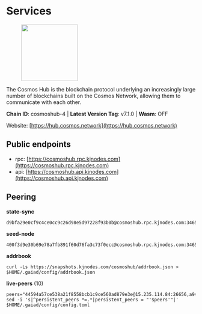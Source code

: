 # Services

<figure><img src="https://raw.githubusercontent.com/kj89/testnet_manuals/main/pingpub/logos/cosmoshub.png" width="150" alt=""><figcaption></figcaption></figure>

The Cosmos Hub is the blockchain protocol underlying an  increasingly large number of blockchains built on the  Cosmos Network, allowing them to communicate with each other.

**Chain ID**: cosmoshub-4 | **Latest Version Tag**: v7.1.0 | **Wasm**: OFF

Website: [https://hub.cosmos.network](https://hub.cosmos.network)


## Public endpoints

* rpc: [https://cosmoshub.rpc.kjnodes.com](https://cosmoshub.rpc.kjnodes.com)
* api: [https://cosmoshub.api.kjnodes.com](https://cosmoshub.api.kjnodes.com)

## Peering

**state-sync**

```
d9bfa29e0cf9c4ce0cc9c26d98e5d97228f93b0b@cosmoshub.rpc.kjnodes.com:34656
```

**seed-node**

```
400f3d9e30b69e78a7fb891f60d76fa3c73f0ecc@cosmoshub.rpc.kjnodes.com:34659
```

**addrbook**
```
curl -Ls https://snapshots.kjnodes.com/cosmoshub/addrbook.json > $HOME/.gaiad/config/addrbook.json
```

**live-peers** (10)
```
peers="44594a57ce538a21f8558bcb1c9ce560ad879e3e@15.235.114.84:26656,a94dff85ed430f0475f41fe306c82b7eb7f6e858@51.91.153.78:31649,52a6b8f416ba3ed2aafa72e35df28ee4c3ee547b@5.9.108.156:36656,58b31074c33d34e96c35e071dc97fc1a82410df3@161.97.142.147:26656,c1e437f73b8889b78ea34981e7c349157ad80284@107.135.15.66:26656,a35cc47b1025162b82b2220fb7dd20a438866742@157.90.93.245:26656,a784d54afef0bb2000bb1bc116ad62de4488fc19@173.212.199.111:26656,88b03d0ae562ec55414bef4b3e0073bb16933938@18.138.176.63:26656,2e470eb2dfd65ffa34a9ae2d73646f82c6e594b7@65.108.10.36:26656,d9bfa29e0cf9c4ce0cc9c26d98e5d97228f93b0b@144.76.163.233:34656"
sed -i 's|^persistent_peers *=.*|persistent_peers = "'$peers'"|' $HOME/.gaiad/config/config.toml
```
